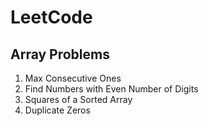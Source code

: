 # LeetCode

## Array Problems
1. Max Consecutive Ones
2. Find Numbers with Even Number of Digits
3. Squares of a Sorted Array
4. Duplicate Zeros
